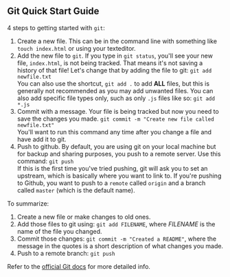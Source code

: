 ## Git Quick Start Guide
4 steps to getting started with `git`:

1. Create a new file. This can be in the command line with something like `touch index.html` or using your texteditor.  
2. Add the new file to `git`. If you type in `git status`, you'll see your new file, `index.html`, is not being tracked. That means it's not saving a history of that file! Let's change that by adding the file to git:
`git add newfile.txt`  
You can also use the shortcut, `git add .` to add **ALL** files, but this is generally not recommended as you may add unwanted files. You can also add specific file types only, such as only `.js` files like so: `git add *.js`  
3. Commit with a message. Your file is being tracked but now you need to save the changes you made.
`git commit -m "Create new file called newfile.txt"`  
You'll want to run this command any time after you change a file and have add it to git.
4. Push to github. By default, you are using git on your local machine but for backup and sharing purposes, you push to a remote server. Use this command:
`git push`  
If this is the first time you've tried pushing, git will ask you to set an upstream, which is basically where you want to link to. If you're pushing to Github, you want to push to a `remote` called `origin` and a branch called `master` (which is the default name).  

To summarize:
1. Create a new file or make changes to old ones.
2. Add those files to git using: `git add FILENAME`, where *FILENAME* is the name of the file you changed.
3. Commit those changes: `git commit -m "Created a README"`, where the message in the quotes is a short description of what changes you made.
4. Push to a remote branch: `git push`

Refer to the [official Git docs](https://git-scm.com/docs/gittutorial) for more detailed info.
